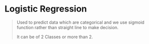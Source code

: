   # Logistic Regression

 > Used to predict data which are categorical and we use sigmoid function rather than straight line to make decision.
 > 
 > It can be of 2 Classes or more than 2.




